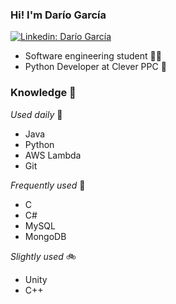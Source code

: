 ### Hi! I'm Darío García

[![Linkedin: Darío García](https://img.shields.io/badge/-Dario%20Garcia-blue?style=flat&logo=Linkedin&logoColor=white&link=https://www.linkedin.com/in/darío-garcía-martín)](https://www.linkedin.com/in/darío-garcía-martín)

- Software engineering student :man_student:
- Python Developer at Clever PPC 🤖

### Knowledge 🧠

*Used daily* 🚀
- Java
- Python
- AWS Lambda
- Git

  
*Frequently used* 🚙
- C
- C#
- MySQL
- MongoDB

*Slightly used* 🚲
- Unity
- C++

